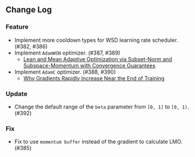 ## Change Log

### Feature

* Implement more cooldown types for WSD learning rate scheduler. (#382, #386)
* Implement `AdamWSN` optimizer. (#387, #389)
    * [Lean and Mean Adaptive Optimization via Subset-Norm and Subspace-Momentum with Convergence Guarantees](https://arxiv.org/abs/2411.07120)
* Implement `AdamC` optimizer. (#388, #390)
    * [Why Gradients Rapidly Increase Near the End of Training](https://arxiv.org/abs/2506.02285)

### Update

* Change the default range of the `beta` parameter from `[0, 1]` to `[0, 1)`. (#392)

### Fix

* Fix to use `momentum buffer` instead of the gradient to calculate LMO. (#385)
